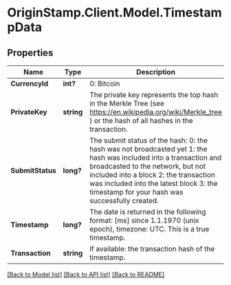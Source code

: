 # OriginStamp.Client.Model.TimestampData
## Properties

Name | Type | Description | Notes
------------ | ------------- | ------------- | -------------
**CurrencyId** | **int?** | 0: Bitcoin | [optional] 
**PrivateKey** | **string** | The private key represents the top hash in the Merkle Tree (see https://en.wikipedia.org/wiki/Merkle_tree ) or the hash of all hashes in the transaction. | [optional] 
**SubmitStatus** | **long?** | The submit status of the hash:   0: the hash was not broadcasted yet  1: the hash was included into a transaction and broadcasted to the network, but not included into a block  2: the transaction was included into the latest block  3: the timestamp for your hash was successfully created. | [optional] 
**Timestamp** | **long?** | The date is returned in the following format: [ms] since 1.1.1970 (unix epoch), timezone: UTC. This is a true timestamp. | [optional] 
**Transaction** | **string** | If available: the transaction hash of the timestamp. | [optional] 

[[Back to Model list]](../README.md#documentation-for-models) [[Back to API list]](../README.md#documentation-for-api-endpoints) [[Back to README]](../README.md)

